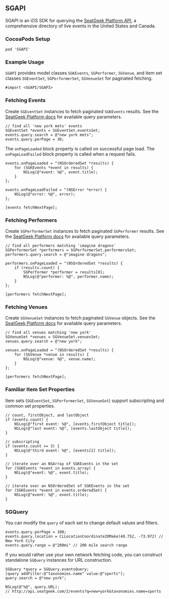 ## SGAPI

SGAPI is an iOS SDK for querying the [SeatGeek Platform API](http://platform.seatgeek.com),
a comprehensive directory of live events in the United States and Canada.

### CocoaPods Setup

```
pod 'SGAPI'
```

### Example Usage

`SGAPI` provides model classes `SGKEvents`, `SGPerformer`, `SGVenue`, and item set 
classes `SGEventSet`, `SGPerformerSet`, `SGVenueSet` for paginated fetching.

```objc
#import <SGAPI/SGAPI>
```

### Fetching Events 

Create `SGEventSet` instances to fetch paginated `SGKEvents` results. See the 
[SeatGeek Platform docs](http://platform.seatgeek.com/#events) for available query parameters.

```objc
// find all 'new york mets' events
SGEventSet *events = SGEventSet.eventsSet;
events.query.search = @"new york mets";
events.query.perPage = 30;
```

The `onPageLoaded` block property is called on successful page load. The `onPageLoadFailed`
block property is called when a request fails. 
   
```objc
events.onPageLoaded = ^(NSOrderedSet *results) {
    for (SGKEvents *event in results) {
        NSLog(@"event: %@", event.title);
    }
};

events.onPageLoadFailed = ^(NSError *error) {
    NSLog(@"error: %@", error);
};
```

```
[events fetchNextPage];
```

### Fetching Performers

Create `SGPerformerSet` instances to fetch paginated `SGPerformer` results. See the 
[SeatGeek Platform docs](http://platform.seatgeek.com/#performers) for available query 
parameters.

```objc
// find all performers matching 'imagine dragons'
SGPerformerSet *performers = SGPerformerSet.performersSet;
performers.query.search = @"imagine dragons";
```

```objc
performers.onPageLoaded = ^(NSOrderedSet *results) {
    if (results.count) {
        SGPerformer *performer = results[0];
        NSLog(@"performer: %@", performer.name);
    }
};
```

```
[performers fetchNextPage];
```

### Fetching Venues

Create `SGVenueSet` instances to fetch paginated `SGVenue` objects. See the 
[SeatGeek Platform docs](http://platform.seatgeek.com/#venues) for available query parameters.

```objc
// find all venues matching 'new york' 
SGVenueSet *venues = SGVenueSet.venuesSet;
venues.query.search = @"new york";
```

```objc
venues.onPageLoaded = ^(NSOrderedSet *results) {
    for (SGVenue *venue in results) {
        NSLog(@"venue: %@", venue.name);
    }
};
```

```
[performers fetchNextPage];
```

### Familiar Item Set Properties

Item sets (`SGEventSet`, `SGPerformerSet`, `SGVenueSet`) support subscripting and common set
properties.

```objc
// count, firstObject, and lastObject
if (events.count) {
    NSLog(@"first event: %@", [events.firstObject title]);
    NSLog(@"last event: %@", [events.lastObject title]);
}

// subscripting
if (events.count >= 3) {
    NSLog(@"third event: %@", [events[2] title]);
}

// iterate over an NSArray of SGKEvents in the set
for (SGKEvents *event in events.array) {
    NSLog(@"event: %@", event.title);
}

// iterate over an NSOrderedSet of SGKEvents in the set
for (SGKEvents *event in events.orderedSet) {
    NSLog(@"event: %@", event.title);
}
```

### SGQuery

You can modify the `query` of each set to change default values and filters.

```objc
events.query.perPage = 100;
events.query.location = CLLocationCoordinate2DMake(40.752, -73.972) // New York City 
events.query.range = @"200mi" // 200 mile search range
```

If you would rather use your own network fetching code, you can construct standalone `SGQuery`
instances for URL construction.

```objc
SGQuery *query = SGQuery.eventsQuery;
[query addFilter:@"taxonomies.name" value:@"sports"];
query.search = @"new york";

NSLog(@"%@", query.URL);
// http://api.seatgeek.com/2/events?q=new+york&taxonomies.name=sports
```
